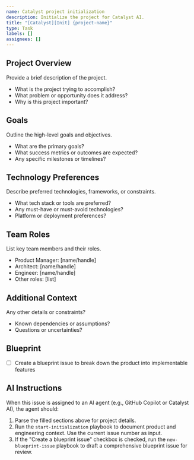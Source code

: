 ```yaml
---
name: Catalyst project initialization
description: Initialize the project for Catalyst AI.
title: "[Catalyst][Init] {project-name}"
type: Task
labels: []
assignees: []
---
```


## Project Overview

Provide a brief description of the project.

- What is the project trying to accomplish?
- What problem or opportunity does it address?
- Why is this project important?

## Goals

Outline the high-level goals and objectives.

- What are the primary goals?
- What success metrics or outcomes are expected?
- Any specific milestones or timelines?

## Technology Preferences

Describe preferred technologies, frameworks, or constraints.

- What tech stack or tools are preferred?
- Any must-have or must-avoid technologies?
- Platform or deployment preferences?

## Team Roles

List key team members and their roles.

- Product Manager: [name/handle]
- Architect: [name/handle]
- Engineer: [name/handle]
- Other roles: [list]

## Additional Context

Any other details or constraints?

- Known dependencies or assumptions?
- Questions or uncertainties?

## Blueprint

- [ ] Create a blueprint issue to break down the product into implementable features

## AI Instructions

When this issue is assigned to an AI agent (e.g., GitHub Copilot or Catalyst AI), the agent should:

1. Parse the filled sections above for project details.
2. Run the `start-initialization` playbook to document product and engineering context. Use the current issue number as input.
3. If the "Create a blueprint issue" checkbox is checked, run the `new-blueprint-issue` playbook to draft a comprehensive blueprint issue for review.
